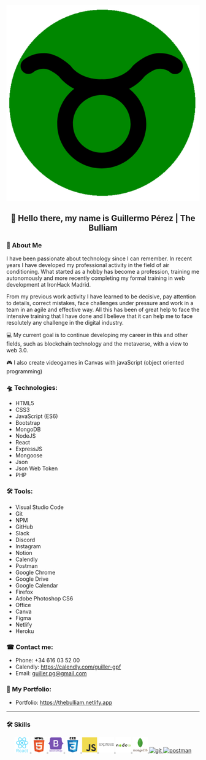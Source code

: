 <div id="header" align="center">
    <img src="./logo.png" alt="Logo The Bulliam">

## 👋 Hello there, my name is Guillermo Pérez | The Bulliam

</div>


### 🚀 About Me
I have been passionate about technology since I can remember. In recent years I have developed my professional activity in the field of air conditioning. What started as a hobby has become a profession, training me autonomously and more recently completing my formal training in web development at IronHack Madrid.

From my previous work activity I have learned to be decisive, pay attention to details, correct mistakes, face challenges under pressure and work in a team in an agile and effective way. All this has been of great help to face the intensive training that I have done and I believe that it can help me to face resolutely any challenge in the digital industry.

💻 My current goal is to continue developing my career in this and other fields, such as blockchain technology and the metaverse, with a view to web 3.0.

🎮 I also create videogames in Canvas with javaScript (object oriented programming)

### 🛸 Technologies:
- HTML5
- CSS3
- JavaScript (ES6)
- Bootstrap
- MongoDB
- NodeJS
- React
- ExpressJS
- Mongoose
- Json
- Json Web Token
- PHP

### 🛠 Tools:
- Visual Studio Code
- Git
- NPM
- GitHub
- Slack
- Discord
- Instagram
- Notion
- Calendly
- Postman
- Google Chrome
- Google Drive
- Google Calendar
- Firefox
- Adobe Photoshop CS6
- Office
- Canva
- Figma
- Netlify
- Heroku

### ☎ Contact me:
- Phone:  +34 616 03 52 00
- Calendly:  https://calendly.com/guiller-gpf
- Email:  guiller.pg@gmail.com

### 📘 My Portfolio:
- Portfolio: https://thebulliam.netlify.app

---
<h3 align="left">🛠 Skills</h3>
<p align="center"> 
    <a href="https://reactjs.org/" target="_blank" rel="noreferrer"> 
        <img 
            src="https://raw.githubusercontent.com/devicons/devicon/master/icons/react/react-original-wordmark.svg" alt="react" 
            width="40" 
            height="40"/> 
    </a>   
    <a href="https://www.w3.org/html/" target="_blank" rel="noreferrer"> 
        <img 
            src="https://raw.githubusercontent.com/devicons/devicon/master/icons/html5/html5-original-wordmark.svg" alt="html5" 
            width="40" 
            height="40"/> 
    </a> 
    <a href="https://getbootstrap.com" target="_blank" rel="noreferrer"> 
        <img 
            src="https://raw.githubusercontent.com/devicons/devicon/master/icons/bootstrap/bootstrap-plain-wordmark.svg" 
            alt="bootstrap" 
            width="40" 
            height="40"/>
    </a> 
    <a href="https://www.w3schools.com/css/" target="_blank" rel="noreferrer"> 
        <img 
            src="https://raw.githubusercontent.com/devicons/devicon/master/icons/css3/css3-original-wordmark.svg" alt="css3" 
            width="40" 
            height="40"/> 
    </a> 
    <a href="https://developer.mozilla.org/en-US/docs/Web/JavaScript" target="_blank" rel="noreferrer"> 
        <img 
            src="https://raw.githubusercontent.com/devicons/devicon/master/icons/javascript/javascript-original.svg" alt="javascript" 
            width="40" 
            height="40"/> 
    </a>
    <a href="https://expressjs.com" target="_blank" rel="noreferrer"> 
        <img 
            src="https://raw.githubusercontent.com/devicons/devicon/master/icons/express/express-original-wordmark.svg" alt="express" 
            width="40" 
            height="40"/> 
    </a> 
    <a href="https://nodejs.org" target="_blank" rel="noreferrer"> 
        <img 
            src="https://raw.githubusercontent.com/devicons/devicon/master/icons/nodejs/nodejs-original-wordmark.svg" alt="nodejs" 
            width="40" 
            height="40"/> 
    </a>     
    <a href="https://www.mongodb.com/" target="_blank" rel="noreferrer"> 
        <img 
            src="https://raw.githubusercontent.com/devicons/devicon/master/icons/mongodb/mongodb-original-wordmark.svg" alt="mongodb" 
            width="40" 
            height="40"/> 
    </a> 
    <a href="https://git-scm.com/" target="_blank" rel="noreferrer"> 
        <img 
            src="https://www.vectorlogo.zone/logos/git-scm/git-scm-icon.svg" 
            alt="git" 
            width="40" 
            height="40"/> 
    </a>     
    <a href="https://postman.com" target="_blank" rel="noreferrer"> 
        <img 
            src="https://www.vectorlogo.zone/logos/getpostman/getpostman-icon.svg" 
            alt="postman" 
            width="40" 
            height="40"/> 
    </a>
</p>